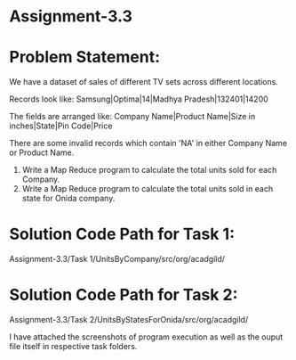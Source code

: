 # Assignment-3.3

# Problem Statement:

We have a dataset of sales of different TV sets across different locations. 

Records look like: 
Samsung|Optima|14|Madhya Pradesh|132401|14200

The fields are arranged like: 
Company Name|Product Name|Size in inches|State|Pin Code|Price

There are some invalid records which contain 'NA' in either Company Name or Product Name. 

1. Write a Map Reduce program to calculate the total units sold for each Company.
2. Write a Map Reduce program to calculate the total units sold in each state for Onida
company.

# Solution Code Path for Task 1:
Assignment-3.3/Task 1/UnitsByCompany/src/org/acadgild/

# Solution Code Path for Task 2:
Assignment-3.3/Task 2/UnitsByStatesForOnida/src/org/acadgild/

I have attached the screenshots of program execution as well as the ouput file itself in respective task folders.
